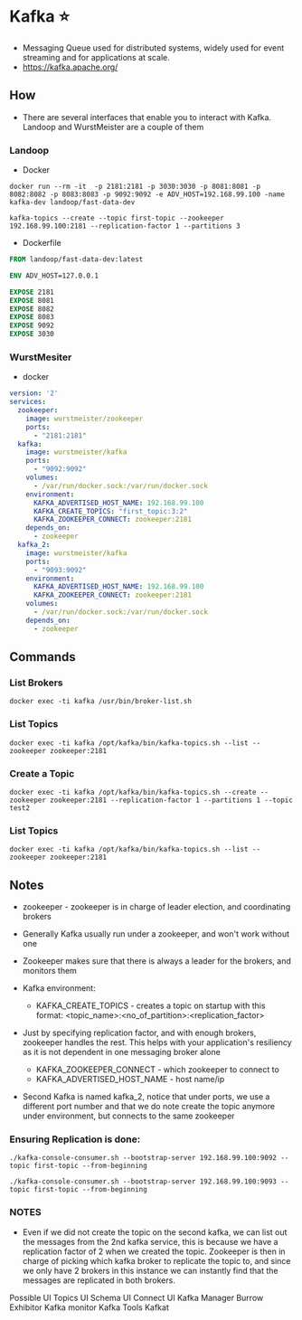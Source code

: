 # Kafka ⭐
- Messaging Queue used for distributed systems, widely used for event streaming and for applications at scale.
- https://kafka.apache.org/

## How
- There are several interfaces that enable you to interact with Kafka. Landoop and WurstMeister are a couple of them
### Landoop
- Docker
```shell
docker run --rm -it  -p 2181:2181 -p 3030:3030 -p 8081:8081 -p 8082:8082 -p 8083:8083 -p 9092:9092 -e ADV_HOST=192.168.99.100 -name kafka-dev landoop/fast-data-dev

kafka-topics --create --topic first-topic --zookeeper 192.168.99.100:2181 --replication-factor 1 --partitions 3
```
- Dockerfile
```Dockerfile
FROM landoop/fast-data-dev:latest

ENV ADV_HOST=127.0.0.1

EXPOSE 2181
EXPOSE 8081
EXPOSE 8082
EXPOSE 8083
EXPOSE 9092
EXPOSE 3030
```
### WurstMesiter
- docker
```yml
version: '2'
services:
  zookeeper:
    image: wurstmeister/zookeeper
    ports:
      - "2181:2181"
  kafka:
    image: wurstmeister/kafka
    ports:
      - "9092:9092"
    volumes:
      - /var/run/docker.sock:/var/run/docker.sock
    environment:
      KAFKA_ADVERTISED_HOST_NAME: 192.168.99.100
      KAFKA_CREATE_TOPICS: "first_topic:3:2"
      KAFKA_ZOOKEEPER_CONNECT: zookeeper:2181
    depends_on:
      - zookeeper
  kafka_2:
    image: wurstmeister/kafka
    ports:
      - "9093:9092"
    environment:
      KAFKA_ADVERTISED_HOST_NAME: 192.168.99.100
      KAFKA_ZOOKEEPER_CONNECT: zookeeper:2181
    volumes:
      - /var/run/docker.sock:/var/run/docker.sock
    depends_on:
      - zookeeper
```



## Commands 
### List Brokers
`docker exec -ti kafka /usr/bin/broker-list.sh`

### List Topics
`docker exec -ti kafka /opt/kafka/bin/kafka-topics.sh --list --zookeeper zookeeper:2181`

### Create a Topic
`docker exec -ti kafka /opt/kafka/bin/kafka-topics.sh --create --zookeeper zookeeper:2181 --replication-factor 1 --partitions 1 --topic test2`

### List Topics
`docker exec -ti kafka /opt/kafka/bin/kafka-topics.sh --list --zookeeper zookeeper:2181`


## Notes
- zookeeper - zookeeper is in charge of leader election, and coordinating brokers
- Generally Kafka usually run under a zookeeper, and won't work without one
- Zookeeper makes sure that there is always a leader for the brokers, and monitors them
- Kafka environment:
    - KAFKA_CREATE_TOPICS - creates a topic on startup with this format: <topic_name>:<no_of_partition>:<replication_factor>

- Just by specifying replication factor, and with enough brokers, zookeeper handles the rest. This helps with your application's resiliency as it is not dependent in one messaging broker alone
    - KAFKA_ZOOKEEPER_CONNECT - which zookeeper to connect to
    - KAFKA_ADVERTISED_HOST_NAME - host name/ip

- Second Kafka is named kafka_2, notice that under ports, we use a different port number and that we do note create the topic anymore under environment, but connects to the same zookeeper

### Ensuring Replication is done:
`./kafka-console-consumer.sh --bootstrap-server 192.168.99.100:9092 --topic first-topic --from-beginning`

`./kafka-console-consumer.sh --bootstrap-server 192.168.99.100:9093 --topic first-topic --from-beginning`

### NOTES
-  Even if we did not create the topic on the second kafka, we can list out the messages from the 2nd kafka service, this is because we have a replication factor of 2 when we created the topic. Zookeeper is then in charge of picking which kafka broker to replicate the topic to, and since we only have 2 brokers in this instance we can instantly find that the messages are replicated in both brokers.

Possible UI
Topics UI
Schema UI
Connect UI
Kafka Manager
Burrow
Exhibitor
Kafka monitor
Kafka Tools
Kafkat